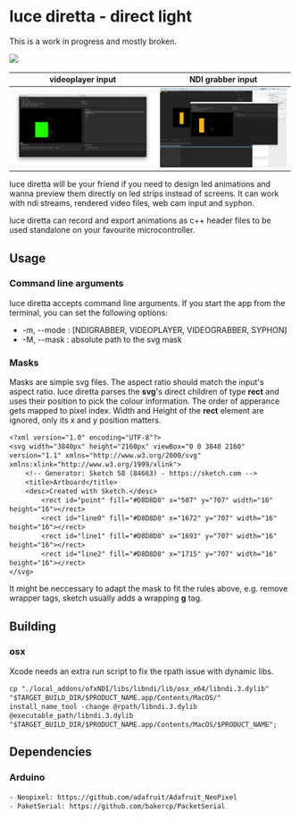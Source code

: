 # luce diretta - direct light
This is a work in progress and mostly broken.

![](docs/demo.gif)

videoplayer input            |  NDI grabber input
:-------------------------:|:-------------------------:
![](docs/ScreenshotVideoPlayer.png)  |  ![](docs/ScreenshotNDIGrabber.png)






luce diretta will be your friend if you need to design led animations and wanna preview them directly on led strips instead of screens.
It can work with ndi streams, rendered video files, web cam input and syphon. 

luce diretta can record and export animations as c++ header files to be used standalone on your favourite microcontroller. 

## Usage
### Command line arguments
luce diretta accepts command line arguments. If you start the app from the terminal, you can set the following options:
* -m, --mode : [NDIGRABBER, VIDEOPLAYER, VIDEOGRABBER, SYPHON]
* -M, --mask : absolute path to the svg mask

### Masks
Masks are simple svg files. The aspect ratio should match the input's aspect ratio.
luce diretta parses the **svg**'s direct children of type **rect** and uses their position to pick the colour information. The order of apperance gets mapped to pixel index. Width and Height of the **rect** element are ignored, only its x and y position matters.

```
<?xml version="1.0" encoding="UTF-8"?>
<svg width="3840px" height="2160px" viewBox="0 0 3840 2160" version="1.1" xmlns="http://www.w3.org/2000/svg" xmlns:xlink="http://www.w3.org/1999/xlink">
    <!-- Generator: Sketch 58 (84663) - https://sketch.com -->
    <title>Artboard</title>
    <desc>Created with Sketch.</desc>
        <rect id="point" fill="#D8D8D8" x="507" y="707" width="16" height="16"></rect>
        <rect id="line0" fill="#D8D8D8" x="1672" y="707" width="16" height="16"></rect>
        <rect id="line1" fill="#D8D8D8" x="1693" y="707" width="16" height="16"></rect>
        <rect id="line2" fill="#D8D8D8" x="1715" y="707" width="16" height="16"></rect>
</svg>
```

It might be neccessary to adapt the mask to fit the rules above, e.g. remove wrapper tags, sketch usually adds a wrapping **g** tag.
## Building
### osx
Xcode needs an extra run script to fix the rpath issue with dynamic libs. 

```
cp "./local_addons/ofxNDI/libs/libndi/lib/osx_x64/libndi.3.dylib"  "$TARGET_BUILD_DIR/$PRODUCT_NAME.app/Contents/MacOS/"
install_name_tool -change @rpath/libndi.3.dylib @executable_path/libndi.3.dylib "$TARGET_BUILD_DIR/$PRODUCT_NAME.app/Contents/MacOS/$PRODUCT_NAME";

```
## Dependencies
### Arduino
    - Neopixel: https://github.com/adafruit/Adafruit_NeoPixel
    - PaketSerial: https://github.com/bakercp/PacketSerial
